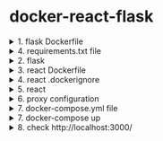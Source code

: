 # docker-react-flask


<details><summary>1. flask Dockerfile </summary>
  
```js

FROM python:3

WORKDIR /app

ENV FLASK_APP=app.py

ENV FLASK_ENV=development

COPY ./requirements.txt .

RUN pip install -r requirements.txt

COPY . .

CMD [ "python", "app.py" ]


# docker build  -t pythonapp . 
# docker run -p 80:5000 -v $(pwd):/app pythonapp
```
</details>

<details><summary>4. requirements.txt file</summary>

```js
FLASK==1.1.2  
```  
</details>

<details><summary>2. flask</summary>

```js

from flask import Flask

app = Flask(__name__)

@app.route('/api', methods=['GET'])
def index():
    return {
        "name": "mehran",
        "job": "dev"
    }


if __name__ == '__main__':
    app.run(debug=True, host="0.0.0.0")

```
</details>
<details><summary>3. react Dockerfile</summary>

```js
FROM node:14-slim 

WORKDIR /user/src/app

COPY ./package.json ./

COPY ./package-lock.json ./

RUN npm install

COPY . .

EXPOSE 3000

CMD ["npm", "start"]

# docker build -t reactapp .
# docker run -p 3000:3000 reactapp   
```  
</details>

<details><summary>4. react .dockerignore</summary>

```js

# Items that don't need to be in a Docker image.
# Anything not used by the build system should go here.
# Dockerfile
.dockerignore
.gitignore
README.md

# Artifacts that will be built during image creation.
# This should contain all files created during `npm run build`.
build
node_modules
  
```
</details>

<details><summary>5. react</summary>

```js
import React, { useState, useEffect } from "react";
import DisplayData from "./Components/DisplayData";

import "./App.css";

function App() {
  const [initialState, setState] = useState([]);
  const url = "/api";

  // useEffect(() => {
  //   fetch(url)
  //     .then((response) => {
  //       if (response.status === 200) {
  //         return response.json();
  //       }
  //     })
  //     .then((data) => setState(data));
  // }, []);

  // OR
  
  const fetchDatas = async () => {
    try {
      const response = await fetch(url);
      const datas = await response.json();

      setState(datas);
    } catch (error) {
      console.log(error);
    }
  };

  useEffect(() => {
    fetchDatas();
  }, []);

  return (
    <div className="App">
      <p>react hello</p>
      <DisplayData data={initialState} />
    </div>
  );
}

export default App;

```  
</details>
<details><summary>6. proxy configuration</summary>

```js
//package.json
//{
//"name": "my-app",
//"version": "0.1.0",
  "proxy": "http://server:5000/",
```
</details>
<details><summary>7. docker-compose.yml file</summary>

```js
version: "3.9"
services:
  server:
    build: ./server
    ports:
      - "80:5000"
    volumes:
      - ./server:/app
    environment:
      FLASK_ENV: development
  web:
    build: ./client/my-app
    ports:
      - "3000:3000"
    volumes:
      - ./client/my-app:/user/src/app
    depends_on:
      - server
  
```  
</details>
<details><summary>7. docker-compose up</summary></details>
<details><summary>8. check http://localhost:3000/</summary></details>
